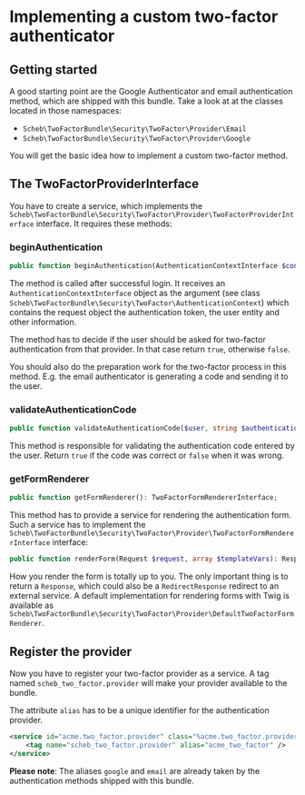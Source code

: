 Implementing a custom two-factor authenticator
==============================================

## Getting started

A good starting point are the Google Authenticator and email authentication method, which are shipped with this bundle.
Take a look at at the classes located in those namespaces:

 - `Scheb\TwoFactorBundle\Security\TwoFactor\Provider\Email`
 - `Scheb\TwoFactorBundle\Security\TwoFactor\Provider\Google`

You will get the basic idea how to implement a custom two-factor method.

## The TwoFactorProviderInterface

You have to create a service, which implements the
`Scheb\TwoFactorBundle\Security\TwoFactor\Provider\TwoFactorProviderInterface` interface. It requires these methods:

### beginAuthentication

```php
public function beginAuthentication(AuthenticationContextInterface $context): bool
```

The method is called after successful login. It receives an `AuthenticationContextInterface` object as the argument
(see class `Scheb\TwoFactorBundle\Security\TwoFactor\AuthenticationContext`) which contains the request object the
authentication token, the user entity and other information.

The method has to decide if the user should be asked for two-factor authentication from that provider. In that case
return `true`, otherwise `false`.

You should also do the preparation work for the two-factor process in this method. E.g. the email authenticator is
generating a code and sending it to the user.

### validateAuthenticationCode

```php
public function validateAuthenticationCode($user, string $authenticationCode): bool
```

This method is responsible for validating the authentication code entered by the user. Return `true` if the code was
correct or `false` when it was wrong.

### getFormRenderer

```php
public function getFormRenderer(): TwoFactorFormRendererInterface;
```

This method has to provide a service for rendering the authentication form. Such a service has to implement the
`Scheb\TwoFactorBundle\Security\TwoFactor\Provider\TwoFactorFormRendererInterface` interface:

```php
public function renderForm(Request $request, array $templateVars): Response;
```

How you render the form is totally up to you. The only important thing is to return a `Response`, which could also be a
`RedirectResponse` redirect to an external service. A default implementation for rendering forms with Twig is available as
`Scheb\TwoFactorBundle\Security\TwoFactor\Provider\DefaultTwoFactorFormRenderer`.

## Register the provider

Now you have to register your two-factor provider as a service. A tag named `scheb_two_factor.provider` will make your
provider available to the bundle.

The attribute `alias` has to be a unique identifier for the authentication provider.

```xml
<service id="acme.two_factor.provider" class="%acme.two_factor.provider.class%">
	<tag name="scheb_two_factor.provider" alias="acme_two_factor" />
</service>
```

**Please note**: The aliases `google` and `email` are already taken by the authentication methods shipped with this
bundle.
